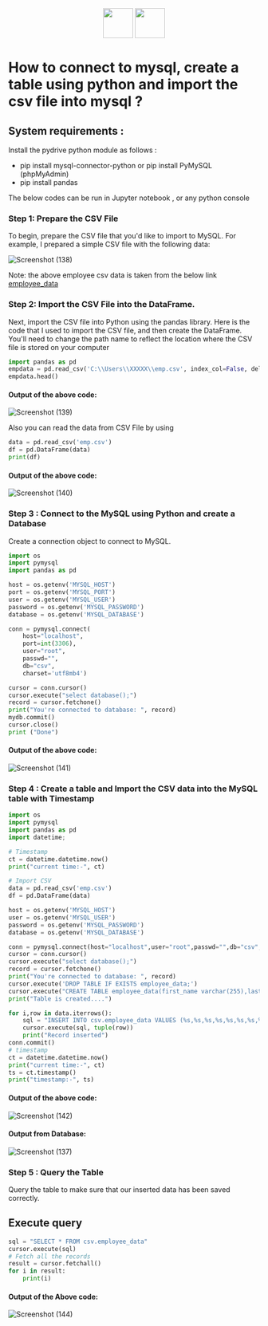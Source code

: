 <div align="center">
  <img height="60" src="https://user-images.githubusercontent.com/85709371/155844936-1206011d-4a78-4277-936d-b1e0fc776161.png">
  <img height="60" src="https://user-images.githubusercontent.com/85709371/155844988-b88c879e-dade-408b-8842-a2b6aa2647a6.png">
</div>

# How to connect to mysql, create a table using python and import the csv file into mysql ?

## System requirements :
Install the pydrive python module as follows :

* pip install mysql-connector-python or pip install PyMySQL (phpMyAdmin)
* pip install pandas

The below codes can be run in Jupyter notebook , or any python console


### Step 1: Prepare the CSV File

To begin, prepare the CSV file that you'd like to import to MySQL. For example, I prepared a simple CSV file with the following data:

![Screenshot (138)](https://user-images.githubusercontent.com/85709371/146887468-78fff29a-4f94-45a9-b385-9015f373cbdf.png)

Note: the above employee csv data is taken from the below link <a href="https://www.briandunning.com/sample-data/">employee_data</a>

### Step 2: Import the CSV File into the DataFrame.
Next, import the CSV file into Python using the pandas library. Here is the code that I used to import the CSV file, and then create the DataFrame. You'll need to change the path name to reflect the location where the CSV file is stored on your computer

```python
import pandas as pd
empdata = pd.read_csv('C:\\Users\\XXXXX\\emp.csv', index_col=False, delimiter = ',')
empdata.head()
```
#### Output of the above code:

![Screenshot (139)](https://user-images.githubusercontent.com/85709371/146893846-aad5d2c4-62cc-41e1-8164-082c296a2e16.png)

Also you can read the data from CSV File by using

```python
data = pd.read_csv('emp.csv')
df = pd.DataFrame(data)
print(df)
```
#### Output of the above code:

![Screenshot (140)](https://user-images.githubusercontent.com/85709371/146894479-69c42b4f-56dc-4af9-89d6-a94f4d23abdc.png)

### Step 3 : Connect to the MySQL using Python and create a Database
Create a connection object to connect to MySQL.
```python
import os
import pymysql
import pandas as pd

host = os.getenv('MYSQL_HOST')
port = os.getenv('MYSQL_PORT')
user = os.getenv('MYSQL_USER')
password = os.getenv('MYSQL_PASSWORD')
database = os.getenv('MYSQL_DATABASE')

conn = pymysql.connect(
    host="localhost",
    port=int(3306),
    user="root",
    passwd="",
    db="csv",
    charset='utf8mb4')

cursor = conn.cursor()
cursor.execute("select database();")
record = cursor.fetchone()
print("You're connected to database: ", record)
mydb.commit()
cursor.close()
print ("Done")
```
#### Output of the above code:

![Screenshot (141)](https://user-images.githubusercontent.com/85709371/146895770-405c598f-e98f-47a2-8b85-0db97dfd188d.png)

### Step 4 : Create a table and Import the CSV data into the MySQL table with Timestamp

```python
import os
import pymysql
import pandas as pd
import datetime;

# Timestamp
ct = datetime.datetime.now()
print("current time:-", ct)

# Import CSV
data = pd.read_csv('emp.csv')
df = pd.DataFrame(data)

host = os.getenv('MYSQL_HOST')
user = os.getenv('MYSQL_USER')
password = os.getenv('MYSQL_PASSWORD')
database = os.getenv('MYSQL_DATABASE')

conn = pymysql.connect(host="localhost",user="root",passwd="",db="csv",charset='utf8mb4')
cursor = conn.cursor()
cursor.execute("select database();")
record = cursor.fetchone()
print("You're connected to database: ", record)
cursor.execute('DROP TABLE IF EXISTS employee_data;')
cursor.execute("CREATE TABLE employee_data(first_name varchar(255),last_name varchar(255),company_name varchar(255),address varchar(255),city varchar(255),county varchar(255),state varchar(255),zip int,phone1 varchar(255),phone2 varchar(255),email varchar(255),web varchar(255))")
print("Table is created....") 

for i,row in data.iterrows():
    sql = "INSERT INTO csv.employee_data VALUES (%s,%s,%s,%s,%s,%s,%s,%s,%s,%s,%s,%s)"
    cursor.execute(sql, tuple(row))
    print("Record inserted")
conn.commit()
# timestamp
ct = datetime.datetime.now()
print("current time:-", ct) 
ts = ct.timestamp()
print("timestamp:-", ts)
```
#### Output of the above code:

![Screenshot (142)](https://user-images.githubusercontent.com/85709371/146897059-8d72b135-49d4-49a0-b012-3aa138f08e08.png)

#### Output from Database:

![Screenshot (137)](https://user-images.githubusercontent.com/85709371/146897154-f94fb37b-1cea-4065-a3b1-52c274fb04fd.png)

### Step 5 : Query the Table
Query the table to make sure that our inserted data has been saved correctly.


## Execute query
```python
sql = "SELECT * FROM csv.employee_data"
cursor.execute(sql)
# Fetch all the records
result = cursor.fetchall()
for i in result:
    print(i)
```

#### Output of the Above code:

![Screenshot (144)](https://user-images.githubusercontent.com/85709371/146897800-1b9b2f3d-be91-40ee-a908-b40818256592.png)
